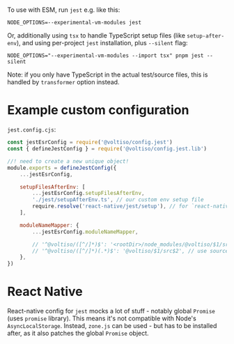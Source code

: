 #

To use with ESM, run `jest` e.g. like this:

`NODE_OPTIONS=--experimental-vm-modules jest`

Or, additionally using `tsx` to handle TypeScript setup files (like
`setup-after-env`), and using per-project `jest` installation, plus `--silent`
flag:

`NODE_OPTIONS="--experimental-vm-modules --import tsx" pnpm jest --silent`

Note: if you only have TypeScript in the actual test/source files, this is
handled by `transformer` option instead.

# Example custom configuration

`jest.config.cjs`:

```js
const jestEsrConfig = require('@voltiso/config.jest')
const { defineJestConfig } = require('@voltiso/config.jest.lib')

//! need to create a new unique object!
module.exports = defineJestConfig({
	...jestEsrConfig,

	setupFilesAfterEnv: [
		...jestEsrConfig.setupFilesAfterEnv,
		'./jest/setupAfterEnv.ts', // our custom env setup file
		require.resolve('react-native/jest/setup'), // for `react-native` (see the note below)
	],

	moduleNameMapper: {
		...jestEsrConfig.moduleNameMapper,

		// '^@voltiso/([^/]*)$': '<rootDir>/node_modules/@voltiso/$1/src', // use source files from this mono-repo
		// '^@voltiso/([^/]*)(.*)$': '@voltiso/$1/src$2', // use source files from this mono-repo
	},
})
```

# React Native

React-native config for `jest` mocks a lot of stuff - notably global `Promise`
(uses `promise` library). This means it's not compatible with Node's
`AsyncLocalStorage`. Instead, `zone.js` can be used - but has to be installed
after, as it also patches the global `Promise` object.
